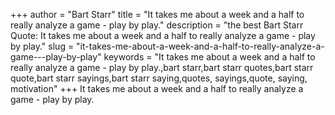+++
author = "Bart Starr"
title = "It takes me about a week and a half to really analyze a game - play by play."
description = "the best Bart Starr Quote: It takes me about a week and a half to really analyze a game - play by play."
slug = "it-takes-me-about-a-week-and-a-half-to-really-analyze-a-game---play-by-play"
keywords = "It takes me about a week and a half to really analyze a game - play by play.,bart starr,bart starr quotes,bart starr quote,bart starr sayings,bart starr saying,quotes, sayings,quote, saying, motivation"
+++
It takes me about a week and a half to really analyze a game - play by play.
